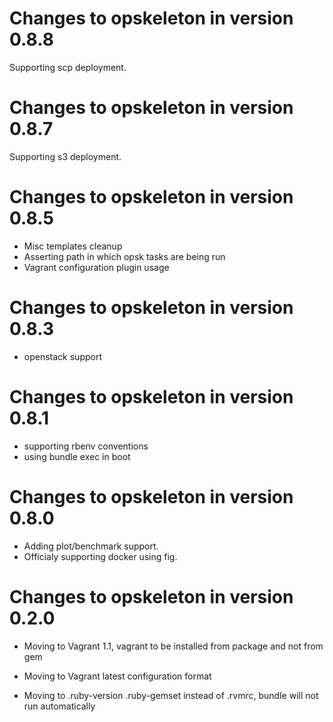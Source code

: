 # Changes to opskeleton in version 0.8.8

Supporting scp deployment.

# Changes to opskeleton in version 0.8.7

Supporting s3 deployment.

# Changes to opskeleton in version 0.8.5

 * Misc templates cleanup
 * Asserting path in which opsk tasks are being run
 * Vagrant configuration plugin usage

# Changes to opskeleton in version 0.8.3

 * openstack support 

# Changes to opskeleton in version 0.8.1
 
 * supporting rbenv conventions
 * using bundle exec in boot
 
# Changes to opskeleton in version 0.8.0

* Adding plot/benchmark support.
* Officialy supporting docker using fig.

# Changes to opskeleton in version 0.2.0

* Moving to Vagrant 1.1, vagrant to be installed from package and not from gem

* Moving to Vagrant latest configuration format

* Moving to .ruby-version .ruby-gemset instead of .rvmrc, bundle will not run automatically

